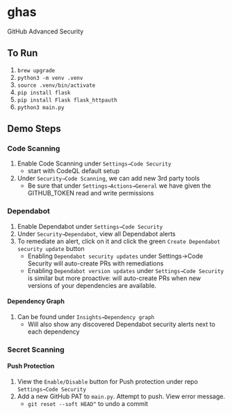 # ghas
GitHub Advanced Security

## To Run
1. `brew upgrade`
1. `python3 -m venv .venv`
1. `source .venv/bin/activate`
1. `pip install flask`
1. `pip install Flask flask_httpauth`
1. `python3 main.py`

## Demo Steps
### Code Scanning
1. Enable Code Scanning under `Settings→Code Security`
    - start with CodeQL default setup
1. Under `Security→Code Scanning`, we can add new 3rd party tools
    - Be sure that under `Settings→Actions→General` we have given the GITHUB_TOKEN read and write permissions
### Dependabot
1. Enable Dependabot under `Settings→Code Security` <!-- Only "Dependabot alerts" is needed to display the flask vulnerability -->
1. Under `Security→Dependabot`, view all Dependabot alerts
1. To remediate an alert, click on it and click the green `Create Dependabot security update` button
    - Enabling `Dependabot security updates` under Settings→Code Security will auto-create PRs with remediations
    - Enabling `Dependabot version updates` under `Settings→Code Security` is similar but more proactive: will auto-create PRs when new versions of your dependencies are available.
#### Dependency Graph
1. Can be found under `Insights→Dependency graph`
    - Will also show any discovered Dependabot security alerts next to each dependency
### Secret Scanning
#### Push Protection
1. View the `Enable/Disable` button for Push protection under repo `Settings→Code Security`
1. Add a new GitHub PAT to `main.py`. Attempt to push. View error message.
    - `git reset --soft HEAD^` to undo a commit

